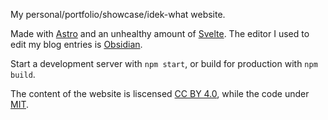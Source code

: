 My personal/portfolio/showcase/idek-what website.

Made with [Astro](https://astro.build/) and an unhealthy amount of [Svelte](https://svelte.dev/). The editor I used to edit my blog entries is [Obsidian](https://obsidian.md/).

Start a development server with `npm start`, or build for production with `npm build`.

The content of the website is liscensed [CC BY 4.0](http://creativecommons.org/licenses/by/4.0/?ref=chooser-v1), while the code under [MIT](https://github.com/Abban-Fahim/personal-site/blob/master/LICENSE).
